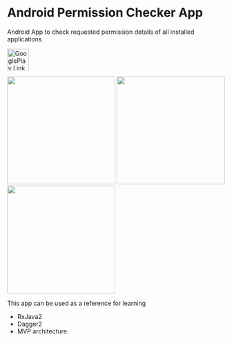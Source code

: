 # Android Permission Checker App
Android App to check requested permission details of all installed applications

<a href='https://play.google.com/store/apps/details?id=in.arjsna.permissionchecker' target='_blank'><img height='50' style='border:0px;height:50px;' src='https://cdn.rawgit.com/Arjun-sna/Arjun-sna.github.io/f8228c83/raw/GooglePlay.png' border='0' alt='GooglePlay Link' /></a>

<img src="https://arjun-sna.github.io/raw/permission_app_s2.png" width="250" />  <img src="https://arjun-sna.github.io/raw/permission_app_s1.png" width="250" />  <img src="https://arjun-sna.github.io/raw/permission_app_s3.png" width="250" />

This app can be used as a reference for learning
* RxJava2
* Dagger2
* MVP architecture.
